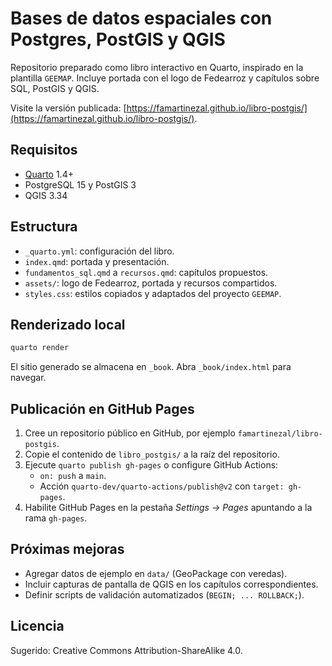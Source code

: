 # Bases de datos espaciales con Postgres, PostGIS y QGIS

Repositorio preparado como libro interactivo en Quarto, inspirado en la plantilla `GEEMAP`. Incluye portada con el logo de Fedearroz y capítulos sobre SQL, PostGIS y QGIS.

Visite la versión publicada: [https://famartinezal.github.io/libro-postgis/](https://famartinezal.github.io/libro-postgis/).

## Requisitos

- [Quarto](https://quarto.org/) 1.4+
- PostgreSQL 15 y PostGIS 3
- QGIS 3.34

## Estructura

- `_quarto.yml`: configuración del libro.
- `index.qmd`: portada y presentación.
- `fundamentos_sql.qmd` a `recursos.qmd`: capítulos propuestos.
- `assets/`: logo de Fedearroz, portada y recursos compartidos.
- `styles.css`: estilos copiados y adaptados del proyecto `GEEMAP`.

## Renderizado local

```bash
quarto render
```

El sitio generado se almacena en `_book`. Abra `_book/index.html` para navegar.

## Publicación en GitHub Pages

1. Cree un repositorio público en GitHub, por ejemplo `famartinezal/libro-postgis`.
2. Copie el contenido de `libro_postgis/` a la raíz del repositorio.
3. Ejecute `quarto publish gh-pages` o configure GitHub Actions:
   - `on: push` a `main`.
   - Acción `quarto-dev/quarto-actions/publish@v2` con `target: gh-pages`.
4. Habilite GitHub Pages en la pestaña *Settings → Pages* apuntando a la rama `gh-pages`.

## Próximas mejoras

- Agregar datos de ejemplo en `data/` (GeoPackage con veredas).
- Incluir capturas de pantalla de QGIS en los capítulos correspondientes.
- Definir scripts de validación automatizados (`BEGIN; ... ROLLBACK;`).

## Licencia

Sugerido: Creative Commons Attribution-ShareAlike 4.0.
